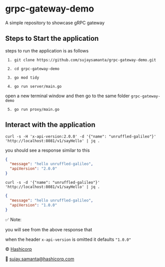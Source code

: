 # grpc-gateway-demo
A simple repository to showcase gRPC gateway

## Steps to Start the application

steps to run the application is as follows

`` 1. git clone https://github.com/sujaysamanta/grpc-gateway-demo.git``

`` 2. cd grpc-gateway-demo``

`` 3. go mod tidy``

`` 4. go run server/main.go``

open a new terminal window and then go to the same folder `grpc-gateway-demo`

`` 5. go run proxy/main.go``


## Interact with the application 

``curl -s -H 'x-api-version:2.0.0' -d '{"name": "unruffled-galileo"}' 'http://localhost:8081/v1/sayHello' | jq .``

you should see a response similar to this 

```json
{
  "message": "hello unruffled-galileo",
  "apiVersion": "2.0.0"
}
```

``curl -s -d '{"name": "unruffled-galileo"}' 'http://localhost:8081/v1/sayHello' | jq .``

```json
{
  "message": "hello unruffled-galileo",
  "apiVersion": "1.0.0"
}
```


✅ Note:

   you will see from the above response that

   when the header `x-api-version` is omitted it defaults `"1.0.0"`

©️ [️Hashicorp](https://www.hashicorp.com/)

📧 [sujay.samanta@hashicorp.com](mailto:sujay.samanta@hashicorp.com)
